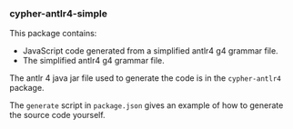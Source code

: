 ### cypher-antlr4-simple

This package contains:

- JavaScript code generated from a simplified antlr4 g4 grammar file.
- The simplified antlr4 g4 grammar file.

The antlr 4 java jar file used to generate the code is in the `cypher-antlr4` package.

The `generate` script in `package.json` gives an example of how to generate the source code yourself.
